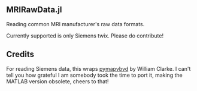 MRIRawData.jl
-------------

Reading common MRI manufacturer's raw data formats.

Currently supported is only Siemens twix.
Please do contribute!

Credits
-------
For reading Siemens data, this wraps [pymapvbvd](https://github.com/wtclarke/pymapvbvd) by William Clarke.
I can't tell you how grateful I am somebody took the time to port it, making the MATLAB version obsolete,
cheers to that!


